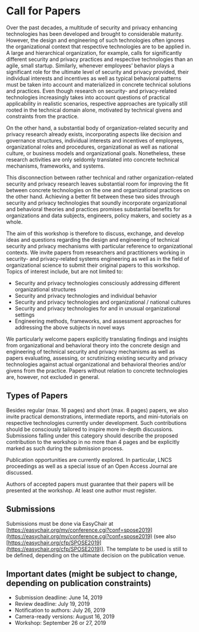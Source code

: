 
# Call for Papers

Over the past decades, a multitude of security and privacy enhancing technologies has been developed and brought to considerable maturity. However, the design and engineering of such technologies often ignores the organizational context that respective technologies are to be applied in. A large and hierarchical organization, for example, calls for significantly different security and privacy practices and respective technologies than an agile, small startup. Similarly, whenever employees’ behavior plays a significant role for the ultimate level of security and privacy provided, their individual interests and incentives as well as typical behavioral patterns must be taken into account and materialized in concrete technical solutions and practices. Even though research on security- and privacy-related technologies increasingly takes into account questions of practical applicability in realistic scenarios, respective approaches are typically still rooted in the technical domain alone, motivated by technical givens and constraints from the practice.

On the other hand, a substantial body of organization-related security and privacy research already exists, incorporating aspects like decision and governance structures, individual interests and incentives of employees, organizational roles and procedures, organizational as well as national culture, or business models and organizational goals. Nonetheless, these research activities are only seldomly translated into concrete technical mechanisms, frameworks, and systems.

This disconnection between rather technical and rather organization-related security and privacy research leaves substantial room for improving the fit between concrete technologies on the one and organizational practices on the other hand. Achieving a better fit between these two sides through security and privacy technologies that soundly incorporate organizational and behavioral theories and practices promises substantial benefits for organizations and data subjects, engineers, policy makers, and society as a whole.

The aim of this workshop is therefore to discuss, exchange, and develop ideas and questions regarding the design and engineering of technical security and privacy mechanisms with particular reference to organizational contexts. We invite papers from researchers and practitioners working in security- and privacy-related systems engineering as well as in the field of organizational science to submit their original papers to this workshop.
Topics of interest include, but are not limited to:
* Security and privacy technologies consciously addressing different organizational structures
* Security and privacy technologies and individual behavior
* Security and privacy technologies and organizational / national cultures
* Security and privacy technologies for and in unusual organizational settings
* Engineering methods, frameworks, and assessment approaches for addressing the above subjects in novel ways

We particularly welcome papers explicitly translating findings and insights from organizational and behavioral theory into the concrete design and engineering of technical security and privacy mechanisms as well as papers evaluating, assessing, or scrutinizing existing security and privacy technologies against actual organizational and behavioral theories and/or givens from the practice. Papers without relation to concrete technologies are, however, not excluded in general.

## Types of Papers

Besides regular (max. 16 pages) and short (max. 8 pages) papers, we also invite practical demonstrations, intermediate reports, and mini-tutorials on respective technologies currently under development. Such contributions should be consciously tailored to inspire more in-depth discussions. Submissions falling under this category should describe the proposed contribution to the workshop in no more than 4 pages and be explicitly marked as such during the submission process.

Publication opportunities are currently explored. In particular, LNCS proceedings as well as a special issue of an Open Access Journal are discussed.

Authors of accepted papers must guarantee that their papers will be presented at the workshop. At least one author must register.

## Submissions

Submissions must be done via EasyChair at [https://easychair.org/my/conference.cgi?conf=spose2019](https://easychair.org/my/conference.cgi?conf=spose2019) (see also [https://easychair.org/cfp/SPOSE2019](https://easychair.org/cfp/SPOSE2019)). The template to be used is still to be defined, depending on the ultimate decision on the publication venue.

## Important dates (might be subject to change, depending on publication constraints)

* Submission deadline: June 14, 2019
* Review deadline: July 19, 2019
* Notification to authors: July 26, 2019
* Camera-ready versions: August 16, 2019
* Workshop: September 26 or 27, 2019
